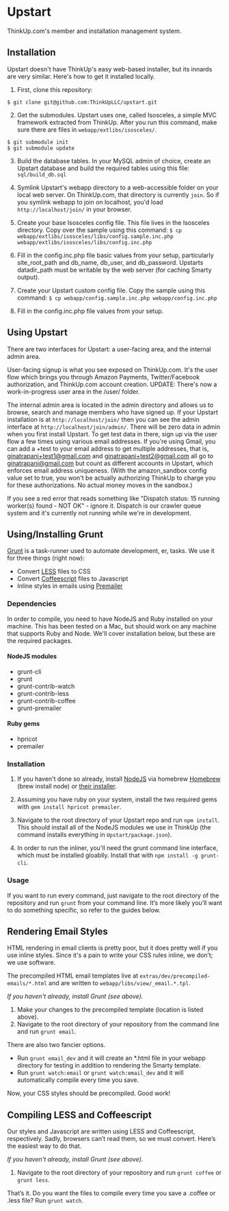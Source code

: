 Upstart
=======

ThinkUp.com's member and installation management system.

Installation
------------

Upstart doesn't have ThinkUp's easy web-based installer, but its innards are very similar. Here's how to get it installed locally.

1. First, clone this repository:
```
$ git clone git@github.com:ThinkUpLLC/upstart.git
```

2. Get the submodules. Upstart uses one, called Isosceles, a simple MVC framework extracted from ThinkUp. After you run this command, make sure there are files in ```webapp/extlibs/isosceles/```.
```
$ git submodule init
$ git submodule update
```

3. Build the database tables. In your MySQL admin of choice, create an Upstart database and build the required tables using this file: ```sql/build_db.sql```

4. Symlink Upstart's webapp directory to a web-accessible folder on your local web server. On ThinkUp.com, that directory is currently ```join```. So if you symlink webapp to join on localhost, you'd load ```http://localhost/join/``` in your browser.

5. Create your base Isosceles config file. This file lives in the Isosceles directory. Copy over the sample using this command:
```$ cp webapp/extlibs/isosceles/libs/config.sample.inc.php webapp/extlibs/isosceles/libs/config.inc.php```

6. Fill in the config.inc.php file basic values from your setup, particularly site_root_path and db_name, db_user, and db_password. Upstarts datadir_path must be writable by the web server (for caching Smarty output).

7. Create your Upstart custom config file. Copy the sample using this command:
```$ cp webapp/config.sample.inc.php webapp/config.inc.php```

8. Fill in the config.inc.php file values from your setup.


Using Upstart
-------------

There are two interfaces for Upstart: a user-facing area, and the internal admin area.

User-facing signup is what you see exposed on ThinkUp.com. It's the user flow which brings you through Amazon Payments, Twitter/Facebook authorization, and ThinkUp.com account creation. UPDATE: There's now a work-in-progress user area in the /user/ folder.

The internal admin area is located in the admin directory and allows us to browse, search and manage members who have signed up. If your Upstart installation is at ```http://localhost/join/``` then you can see the admin interface at ```http://localhost/join/admin/```. There will be zero data in admin when you first install Upstart. To get test data in there, sign up via the user flow a few times using various email addresses. If you're using Gmail, you can add a +test to your email address to get multiple addresses, that is, ginatrapani+test1@gmail.com and ginatrapani+test2@gmail.com all go to ginatrapani@gmail.com but count as different accounts in Upstart, which enforces email address uniqueness. (With the amazon_sandbox config value set to true, you won't be actually authorizing ThinkUp to charge you for these authorizations. No actual money moves in the sandbox.)

If you see a red error that reads something like "Dispatch status: 15 running worker(s) found - NOT OK" - ignore it. Dispatch is our crawler queue system and it's currently not running while we're in development.


Using/Installing Grunt
----------------------

[Grunt](http://gruntjs.com/) is a task-runner used to automate development, er, tasks. We use it for three things (right now):

* Convert [LESS](http://lesscss.org) files to CSS
* Convert [Coffeescript](http://coffeescript.org/) files to Javascript
* Inline styles in emails using [Premailer](https://github.com/premailer/premailer/)

### Dependencies

In order to compile, you need to have NodeJS and Ruby installed on your machine. This has been tested on a Mac, but
should work on any machine that supports Ruby and Node. We'll cover installation below, but these are the required
packages.

#### NodeJS modules

* grunt-cli
* grunt
* grunt-contrib-watch
* grunt-contrib-less
* grunt-contrib-coffee
* grunt-premailer

#### Ruby gems

* hpricot
* premailer

### Installation

1.  If you haven't done so already, install [NodeJS](http://nodejs.org/) via homebrew [Homebrew](http://brew.sh/)
    (brew install node) or [their installer](http://nodejs.org/download/).

2.  Assuming you have ruby on your system, install the two required gems with `gem install hpricot premailer`.

4.  Navigate to the root directory of your Upstart repo and run `npm install`. This should install all of the NodeJS
    modules we use in ThinkUp (the command installs everything in `Upstart/package.json`).

5.  In order to run the inliner, you'll need the grunt command line interface, which must be installed gloablly.
    Install that with `npm install -g grunt-cli`.

### Usage

If you want to run every command, just navigate to the root directory of the repository and run `grunt` from your
command line. It’s more likely you’ll want to do something specific, so refer to the guides below.


## Rendering Email Styles

HTML rendering in email clients is pretty poor, but it does pretty well if you use inline styles. Since it's a pain
to write your CSS rules inline, we don’t; we use software.

The precompiled HTML email templates live at `extras/dev/precompiled-emails/*.html`
and are written to `webapp/libs/view/_email.*.tpl`.

*If you haven't already, install Grunt (see above).*

1. Make your changes to the precompiled template (location is listed above).
2. Navigate to the root directory of your repository from the command line and run `grunt email`.

There are also two fancier options.

* Run `grunt email_dev` and it will create an *.html file in your webapp directory for testing in addition to rendering
  the Smarty template.
* Run `grunt watch:email` or `grunt watch:email_dev` and it will automatically compile every time you save.

Now, your CSS styles should be precompiled. Good work!


## Compiling LESS and Coffeescript

Our styles and Javascript are written using LESS and Coffeescript, respectively. Sadly, browsers can’t read them, so we
must convert. Here’s the easiest way to do that.

*If you haven't already, install Grunt (see above).*

1. Navigate to the root directory of your repository and run `grunt coffee` or `grunt less`.

That’s it. Do you want the files to compile every time you save a .coffee or .less file? Run `grunt watch`.